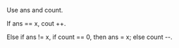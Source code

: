 Use ans and count.

If ans == x, cout ++.

Else if ans != x, if count == 0, then ans = x; else count --.
